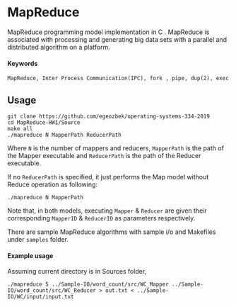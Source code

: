 # MapReduce

MapReduce programming model implementation in C . MapReduce is associated with processing and generating big data sets with a parallel and distributed algorithm on a platform.

#### Keywords
```
MapReduce, Inter Process Communication(IPC), fork , pipe, dup(2), exec
```

## Usage
```
git clone https://github.com/egeozbek/operating-systems-334-2019
cd MapReduce-HW1/Source
make all
./mapreduce N MapperPath ReducerPath
```
Where 
	```N``` is the number of mappers and reducers,
	```MapperPath``` is the path of the Mapper executable and 
	```ReducerPath``` is the path of the Reducer executable. 

If no ```ReducerPath``` is specified, it just performs the Map model without Reduce operation as following:

```
./mapreduce N MapperPath 
```

Note that, in both models, executing ```Mapper``` & ```Reducer``` are given their corresponding ```MapperID``` & ```ReducerID``` as parameters respectively.

There are sample MapReduce algorithms with sample i/o and Makefiles under ```samples``` folder.

#### Example usage
Assuming current directory is in Sources folder,
```
./mapreduce 5 ../Sample-IO/word_count/src/WC_Mapper ../Sample-IO/word_count/src/WC_Reducer > out.txt < ../Sample-IO/WC/input/input.txt
```